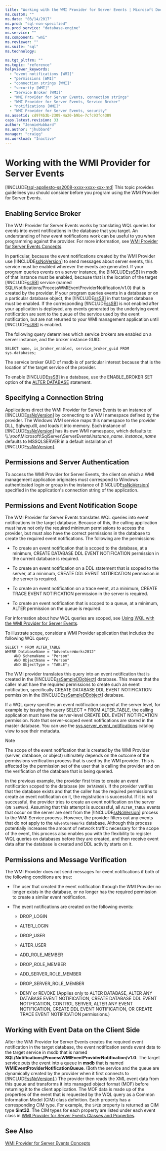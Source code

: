 ```yaml
---
title: "Working with the WMI Provider for Server Events | Microsoft Docs"
ms.custom: ""
ms.date: "03/14/2017"
ms.prod: "sql-non-specified"
ms.prod_service: "database-engine"
ms.service: ""
ms.component: "wmi"
ms.reviewer: ""
ms.suite: "sql"
ms.technology: 

ms.tgt_pltfrm: ""
ms.topic: "reference"
helpviewer_keywords: 
  - "event notifications [WMI]"
  - "permissions [WMI]"
  - "connection strings [WMI]"
  - "security [WMI]"
  - "Service Broker [WMI]"
  - "WMI Provider for Server Events, connection strings"
  - "WMI Provider for Server Events, Service Broker"
  - "notifications [WMI]"
  - "WMI Provider for Server Events, security"
ms.assetid: cd974b3b-2309-4a20-b9be-7cfc93fc4389
caps.latest.revision: 33
author: "JennieHubbard"
ms.author: "jhubbard"
manager: "craigg"
ms.workload: "Inactive"
---
```

# Working with the WMI Provider for Server Events
[!INCLUDE[tsql-appliesto-ss2008-xxxx-xxxx-xxx-md](../../includes/tsql-appliesto-ss2008-xxxx-xxxx-xxx-md.md)]
  This topic provides guidelines you should consider before you program using the WMI Provider for Server Events.  
  
## Enabling Service Broker  
 The WMI Provider for Server Events works by translating WQL queries for events into event notifications in the database that you target. An understanding of how event notifications work can be useful to you when programming against the provider. For more information, see [WMI Provider for Server Events Concepts](http://technet.microsoft.com/library/ms180560.aspx).  
  
 In particular, because the event notifications created by the WMI Provider use [!INCLUDE[ssNoVersion](../../includes/ssnoversion-md.md)] to send messages about server events, this service must be enabled wherever the events are generated. If your program queries events on a server instance, the [!INCLUDE[ssSB](../../includes/sssb-md.md)] in msdb of that instance must be enabled, because that is the location of the target [!INCLUDE[ssSB](../../includes/sssb-md.md)] service (named SQL/Notifications/ProcessWMIEventProviderNotification/v1.0) that is created by the provider. If your program queries events in a database or on a particular database object, the [!INCLUDE[ssSB](../../includes/sssb-md.md)] in that target database must be enabled. If the corresponding [!INCLUDE[ssSB](../../includes/sssb-md.md)] is not enabled after your application is deployed, any events generated by the underlying event notification are sent to the queue of the service used by the event notification, but are not returned to your WMI management application until [!INCLUDE[ssSB](../../includes/sssb-md.md)] is enabled.  
  
 The following query determines which service brokers are enabled on a server instance, and the broker instance GUID:  
  
```  
SELECT name, is_broker_enabled, service_broker_guid FROM sys.databases;  
```  
  
 The service broker GUID of msdb is of particular interest because that is the location of the target service of the provider.  
  
 To enable [!INCLUDE[ssSB](../../includes/sssb-md.md)] in a database, use the ENABLE_BROKER SET option of the [ALTER DATABASE](../../t-sql/statements/alter-database-transact-sql.md) statement.  
  
## Specifying a Connection String  
 Applications direct the WMI Provider for Server Events to an instance of [!INCLUDE[ssNoVersion](../../includes/ssnoversion-md.md)] by connecting to a WMI namespace defined by the provider. The Windows WMI service maps this namespace to the provider DLL, Sqlwep.dll, and loads it into memory. Each instance of [!INCLUDE[ssNoVersion](../../includes/ssnoversion-md.md)] has its own WMI namespace, which defaults to: \\\\.\\*root*\Microsoft\SqlServer\ServerEvents\\*instance_name*. *instance_name* defaults to MSSQLSERVER in a default installation of [!INCLUDE[ssNoVersion](../../includes/ssnoversion-md.md)].  
  
## Permissions and Server Authentication  
 To access the WMI Provider for Server Events, the client on which a WMI management application originates must correspond to Windows authenticated login or group in the instance of [!INCLUDE[ssNoVersion](../../includes/ssnoversion-md.md)] specified in the application's connection string of the application.  
  
## Permissions and Event Notification Scope  
 The WMI Provider for Server Events translates WQL queries into event notifications in the target database. Because of this, the calling application must have not only the required minimum permissions to access the provider, but must also have the correct permissions in the database to create the required event notifications. The following are the permissions:  
  
-   To create an event notification that is scoped to the database, at a minimum, CREATE DATABASE DDL EVENT NOTIFICATION permission in the current database is required.  
  
-   To create an event notification on a DDL statement that is scoped to the server, at a minimum, CREATE DDL EVENT NOTIFICATION permission in the server is required.  
  
-   To create an event notification on a trace event, at a minimum, CREATE TRACE EVENT NOTIFICATION permission in the server is required.  
  
-   To create an event notification that is scoped to a queue, at a minimum, ALTER permission on the queue is required.  
  
 For information about how WQL queries are scoped, see [Using WQL with the WMI Provider for Server Events](http://technet.microsoft.com/library/ms180524\(v=sql.105\).aspx).  
  
 To illustrate scope, consider a WMI Provider application that includes the following WQL query:  
  
```  
SELECT * FROM ALTER_TABLE  
WHERE DatabaseName = "AdventureWorks2012"   
    AND SchemaName = "Person"  
    AND ObjectName = "Person"  
    AND ObjectType = "TABLE";  
```  
  
 The WMI provider translates this query into an event notification that is created in the [!INCLUDE[ssSampleDBobject](../../includes/sssampledbobject-md.md)] database. This means that the caller must have the required permissions to create such an event notification, specifically CREATE DATABASE DDL EVENT NOTIFICATION permission in the [!INCLUDE[ssSampleDBobject](../../includes/sssampledbobject-md.md)] database.  
  
 If a WQL query specifies an event notification scoped at the server level, for example by issuing the query SELECT * FROM ALTER_TABLE, the calling application must have the server-level CREATE DDL EVENT NOTIFICATION permission. Note that server-scoped event notifications are stored in the master database. You can use the [sys.server_event_notifications](../../relational-databases/system-catalog-views/sys-server-event-notifications-transact-sql.md) catalog view to see their metadata.  
  
> [!NOTE]  
>  The scope of the event notification that is created by the WMI Provider (server, database, or object) ultimately depends on the outcome of the permissions verification process that is used by the WMI provider. This is affected by the permission set of the user that is calling the provider and on the verification of the database that is being queried.  
>   
>  In the previous example, the provider first tries to create an event notification scoped to the database (`ON DATABASE`). If the provider verifies that the database exists and that the caller has the required permissions to create an event notification on it, the registration is successful. If it is not successful, the provider tries to create an event notification on the server (`ON SERVER`). Assuming that this attempt is successful, all `ALTER_TABLE` events that occur on the server are sent from the [!INCLUDE[ssNoVersion](../../includes/ssnoversion-md.md)] process to the WMI Service process. However, the provider filters out any events that do not apply to the `AdventureWorks` database. Although this process potentially increases the amount of network traffic necessary for the scope of the event, this process also enables you with the flexibility to register WQL queries on databases before they are created, and then receive event data after the database is created and DDL activity starts on it.  
  
## Permissions and Message Verification  
 The WMI Provider does not send messages for event notifications if both of the following conditions are true:  
  
-   The user that created the event notification through the WMI Provider no longer exists in the database, or no longer has the required permission to create a similar event notification.  
  
-   The event notifications are created on the following events:  
  
    -   DROP_LOGIN  
  
    -   ALTER_LOGIN  
  
    -   DROP_USER  
  
    -   ALTER_USER  
  
    -   ADD_ROLE_MEMBER  
  
    -   DROP_ROLE_MEMBER  
  
    -   ADD_SERVER_ROLE_MEMBER  
  
    -   DROP_SERVER_ROLE_MEMBER  
  
    -   DENY or REVOKE (Applies only to ALTER DATABASE, ALTER ANY DATABASE EVENT NOTIFICATION, CREATE DATABASE DDL EVENT NOTIFICATION, CONTROL SERVER, ALTER ANY EVENT NOTIFICATION, CREATE DDL EVENT NOTIFICATION, OR CREATE TRACE EVENT NOTIFICATION permissions.)  
  
## Working with Event Data on the Client Side  
 After the WMI Provider for Server Events creates the required event notification in the target database, the event notification sends event data to the target service in msdb that is named **SQL/Notifications/ProcessWMIEventProviderNotification/v1.0**. The target service puts the event into a queue in **msdb** that is named **WMIEventProviderNotificationQueue**. (Both the service and the queue are dynamically created by the provider when it first connects to [!INCLUDE[ssNoVersion](../../includes/ssnoversion-md.md)].) The provider then reads the XML event data from this queue and transforms it into managed object format (MOF) before returning it to the client application. The MOF data is made up of the properties of the event that is requested by the WQL query as a Common Information Model (CIM) class definition. Each property has a corresponding CIM type. For example, the `SPID` property is returned as CIM type **Sint32**. The CIM types for each property are listed under each event class in [WMI Provider for Server Events Classes and Properties](../../relational-databases/wmi-provider-server-events/wmi-provider-for-server-events-classes-and-properties.md).  
  
## See Also  
 [WMI Provider for Server Events Concepts](http://technet.microsoft.com/library/ms180560.aspx)  
  
  
